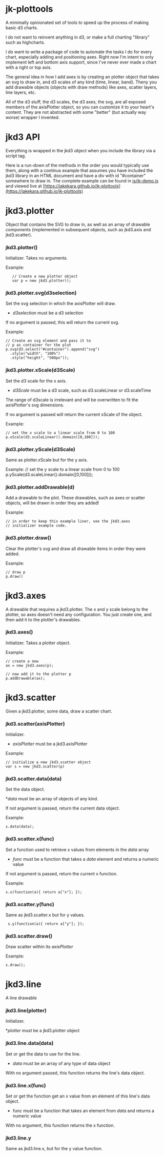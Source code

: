 # jk-plottools

A minimally opinionated set of tools to speed up the process of making
basic d3 charts.

I do not want to reinvent anything in d3, or make a full charting "library"
such as highcharts.

I do want to write a package of code to automate the tasks I do for every
chart, especially adding and positioning axes. Right now I'm intent to only
implement left and bottom axis support, since I've never ever made a chart
with a right or top axis.

The general idea in how I add axes is by creating an plotter object that
takes an svg to draw in, and d3 scales of any kind (time, linear,
band). Theny you add drawable objects (objects with draw methods) like
axes, scatter layers, line layers, etc.

All of the d3 stuff, the d3 scales, the d3 axes, the svg, are all exposed
members of the axisPlotter object, so you can customize it to your heart's
content. They are not abstracted with some "better" (but actually way
worse) wrapper I invented.

# jkd3 API

Everything is wrapped in the jkd3 object when you include the library via a
script tag.

Here is a run-down of the methods in the order you would typically use
them, along with a continus example that assumes you have included the jkd3
library in an HTML document and have a div with id "#container" somewhere
to draw in. The complete example can be found in
[js/jk-demo.js](js/jk-demo.js) and viewed live at [https://jakekara.github.io/jk-plottools](https://jakekara.github.io/jk-plottools)

# jkd3.plotter

Object that contains the SVG to draw in, as well as an array of drawable
components (implemented in subsequent objects, such as jkd3.axis and
jkd3.scatter).

###  jkd3.plotter()

Initializer. Takes no arguments.

Example:

       // Create a new plotter object
       var p = new jkd3.plotter();

### jkd3.plotter.svg(d3selection)

Set the svg selection in which the axisPlotter will draw.

* _d3selection_ must be a d3 selection

If no argument is passed, this will return the current svg.

Example:

	// Create an svg element and pass it to
	// p as container for the plot
	p.svg(d3.select("#container").append("svg")
	  .style("width", "100%")
	  .style("height", "500px"));

### jkd3.plotter.xScale(d3Scale)

Set the d3 scale for the x axis.

* _d3Scale_ must be a d3 scale, such as d3.scaleLinear or d3.scaleTime

The range of d3scale is irrelevant and will be overwritten to fit the
axisPlotter's svg dimensions.

If no argument is passed will return the current xScale of the object.

Example:

	// set the x scale to a linear scale from 0 to 100
	p.xScale(d3.scaleLinear().domain([0,100]));

### jkd3.plotter.yScale(d3Scale)

Same as plotter.xScale but for the y axis.

Example:
	// set the y scale to a linear scale from 0 to 100
	p.yScale(d3.scaleLinear().domain([0,100]));

### jkd3.plotter.addDrawable(d)

Add a drawable to the plot. These drawables, such as axes or scatter
objects, will be drawn in order they are added!

Example:

	// in order to keep this example liner, see the jkd3.axes
	// initializer example code.

### jkd3.plotter.draw()

Clear the plotter's _svg_ and draw all drawable items in order they were
added.

Example:

	// draw p
	p.draw()

# jkd3.axes

A drawable that requires a jkd3.plotter. The x and y scale belong to the
plotter, so axes doesn't need any configuration. You just create one, and
then add it to the plotter's drawables.

### jkd3.axes()

Initializer. Takes a plotter object.

Example:

	// create a new 
	ax = new jkd3.axes(p);

	// now add it to the plotter p
	p.addDrawable(ax);

# jkd3.scatter

Given a jkd3.plotter, some data, draw a scatter chart.

### jkd3.scatter(axisPlotter)

Initializer.

* _axisPlotter_ must be a jkd3.axisPlotter

Example:

	// initialize a new jkd3.scatter object
	var s = new jkd3.scatter(p)

### jkd3.scatter.data(data)

Set the data object.

*_data_ must be an array of objects of any kind.

If not argument is passed, return the current data object.

Example:

	
	s.data(data);


### jkd3.scatter.x(func)

Set a function used to retrieve x values from elements in the _data_ array

* _func_ must be a function that takes a _data_ element and returns a numeric value

If not argument is passed, return the current x function.

Example:

	s.x(function(a){ return a["x"]; });

### jkd3.scatter.y(func)

Same as jkd3.scatter.x but for y values.

     s.y(function(a){ return a["y"]; });

### jkd3.scatter.draw()

Draw scatter within its _axisPlotter_

Example:

	s.draw();

# jkd3.line

A line drawable

### jkd3.line(plotter)

Initializer.

*_plotter_ must be a jkd3.plotter object

### jkd3.line.data(data)

Set or get the data to use for the line.

* _data_ must be an array of any type of data object

With no argument passed, this function returns the line's data object.

### jkd3.line.x(func)

Set or get the function get an x value from an element of this line's data
object.

* func must be a function that takes an element from _data_ and returns a
  numeric value

With no argument, this function returns the x function.

### jkd3.line.y

Same as jkd3.line.x, but for the y value function.



